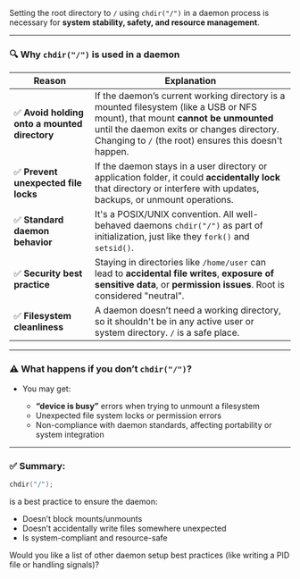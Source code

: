 Setting the root directory to `/` using `chdir("/")` in a daemon process is necessary for **system stability, safety, and resource management**.

---

### 🔍 **Why `chdir("/")` is used in a daemon**

| Reason                                       | Explanation                                                                                                                                                                                                                          |
| -------------------------------------------- | ------------------------------------------------------------------------------------------------------------------------------------------------------------------------------------------------------------------------------------ |
| ✅ **Avoid holding onto a mounted directory** | If the daemon’s current working directory is a mounted filesystem (like a USB or NFS mount), that mount **cannot be unmounted** until the daemon exits or changes directory. Changing to `/` (the root) ensures this doesn't happen. |
| ✅ **Prevent unexpected file locks**          | If the daemon stays in a user directory or application folder, it could **accidentally lock** that directory or interfere with updates, backups, or unmount operations.                                                              |
| ✅ **Standard daemon behavior**               | It's a POSIX/UNIX convention. All well-behaved daemons `chdir("/")` as part of initialization, just like they `fork()` and `setsid()`.                                                                                               |
| ✅ **Security best practice**                 | Staying in directories like `/home/user` can lead to **accidental file writes**, **exposure of sensitive data**, or **permission issues**. Root is considered "neutral".                                                             |
| ✅ **Filesystem cleanliness**                 | A daemon doesn’t need a working directory, so it shouldn't be in any active user or system directory. `/` is a safe place.                                                                                                           |

---

### ⚠️ What happens if you **don’t** `chdir("/")`?

* You may get:

  * **“device is busy”** errors when trying to unmount a filesystem
  * Unexpected file system locks or permission errors
  * Non-compliance with daemon standards, affecting portability or system integration

---

### ✅ Summary:

```c
chdir("/");
```

is a best practice to ensure the daemon:

* Doesn’t block mounts/unmounts
* Doesn’t accidentally write files somewhere unexpected
* Is system-compliant and resource-safe

Would you like a list of other daemon setup best practices (like writing a PID file or handling signals)?
